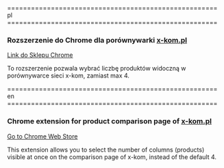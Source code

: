 ===================================================== pl =====================================================
### Rozszerzenie do Chrome dla porównywarki [x-kom.pl](https://www.x-kom.pl/)

[Link do Sklepu Chrome](https://chromewebstore.google.com/detail/por%C3%B3wnaj-wi%C4%99cej-produkt%C3%B3w/dcecinojokcdcpdhjdogedihccigfchi)

To rozszerzenie pozwala wybrać liczbę produktów widoczną w porównywarce sieci x-kom, zamiast max 4.

===================================================== en =====================================================
### Chrome extension for product comparison page of [x-kom.pl](https://www.x-kom.pl/)

[Go to Chrome Web Store](https://chromewebstore.google.com/detail/por%C3%B3wnaj-wi%C4%99cej-produkt%C3%B3w/dcecinojokcdcpdhjdogedihccigfchi)

This extension allows you to select the number of columns (products) visible at once on the comparison page of x-kom, instead of the default 4.
